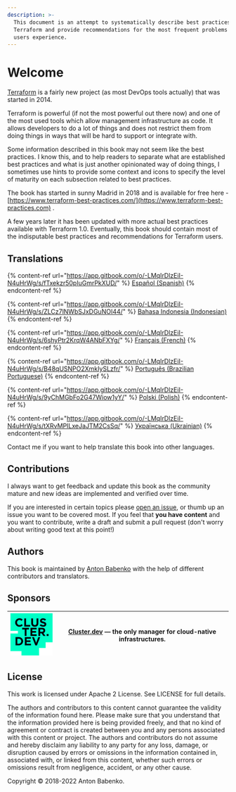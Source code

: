 ```yaml
---
description: >-
  This document is an attempt to systematically describe best practices using
  Terraform and provide recommendations for the most frequent problems Terraform
  users experience.
---
```


# Welcome

[Terraform](https://www.terraform.io) is a fairly new project (as most DevOps tools actually) that was started in 2014.

Terraform is powerful (if not the most powerful out there now) and one of the most used tools which allow management infrastructure as code. It allows developers to do a lot of things and does not restrict them from doing things in ways that will be hard to support or integrate with.

Some information described in this book may not seem like the best practices. I know this, and to help readers to separate what are established best practices and what is just another opinionated way of doing things, I sometimes use hints to provide some context and icons to specify the level of maturity on each subsection related to best practices.

The book has started in sunny Madrid in 2018 and is available for free here - [https://www.terraform-best-practices.com/](https://www.terraform-best-practices.com) .

A few years later it has been updated with more actual best practices available with Terraform 1.0. Eventually, this book should contain most of the indisputable best practices and recommendations for Terraform users.

## Translations

{% content-ref url="https://app.gitbook.com/o/-LMqIrDlzEiI-N4uHrWg/s/fTxekzr50pIuGmrPkXUD/" %}
[Español (Spanish)](https://app.gitbook.com/o/-LMqIrDlzEiI-N4uHrWg/s/fTxekzr50pIuGmrPkXUD/)
{% endcontent-ref %}

{% content-ref url="https://app.gitbook.com/o/-LMqIrDlzEiI-N4uHrWg/s/ZLCz7lNWbSJxDGuNOI44/" %}
[Bahasa Indonesia (Indonesian)](https://app.gitbook.com/o/-LMqIrDlzEiI-N4uHrWg/s/ZLCz7lNWbSJxDGuNOI44/)
{% endcontent-ref %}

{% content-ref url="https://app.gitbook.com/o/-LMqIrDlzEiI-N4uHrWg/s/6shyPtr2KrqW4ANbFXYg/" %}
[Français (French)](https://app.gitbook.com/o/-LMqIrDlzEiI-N4uHrWg/s/6shyPtr2KrqW4ANbFXYg/)
{% endcontent-ref %}

{% content-ref url="https://app.gitbook.com/o/-LMqIrDlzEiI-N4uHrWg/s/B48qUSNPO2XmkIySLzfr/" %}
[Português (Brazilian Portuguese)](https://app.gitbook.com/o/-LMqIrDlzEiI-N4uHrWg/s/B48qUSNPO2XmkIySLzfr/)
{% endcontent-ref %}

{% content-ref url="https://app.gitbook.com/o/-LMqIrDlzEiI-N4uHrWg/s/9yChMGbFo2G47Wiow1yY/" %}
[Polski (Polish)](https://app.gitbook.com/o/-LMqIrDlzEiI-N4uHrWg/s/9yChMGbFo2G47Wiow1yY/)
{% endcontent-ref %}

{% content-ref url="https://app.gitbook.com/o/-LMqIrDlzEiI-N4uHrWg/s/tXRvMPILxeJaJTM2CsSq/" %}
[Українська (Ukrainian)](https://app.gitbook.com/o/-LMqIrDlzEiI-N4uHrWg/s/tXRvMPILxeJaJTM2CsSq/)
{% endcontent-ref %}

Contact me if you want to help translate this book into other languages.

## Contributions

I always want to get feedback and update this book as the community mature and new ideas are implemented and verified over time.

If you are interested in certain topics please [open an issue](https://github.com/antonbabenko/terraform-best-practices/issues), or thumb up an issue you want to be covered most. If you feel that **you have content** and you want to contribute, write a draft and submit a pull request (don't worry about writing good text at this point!)

## Authors

This book is maintained by [Anton Babenko](https://github.com/antonbabenko) with the help of different contributors and translators.

## Sponsors

| [![](.gitbook/assets/cluster-dev-logo-site.png)](https://cluster.dev) | [Cluster.dev](http://cluster.dev) — the only manager for cloud-native infrastructures. |
| --------------------------------------------------------------------- | -------------------------------------------------------------------------------------- |

## License

This work is licensed under Apache 2 License. See LICENSE for full details.

The authors and contributors to this content cannot guarantee the validity of the information found here. Please make sure that you understand that the information provided here is being provided freely, and that no kind of agreement or contract is created between you and any persons associated with this content or project. The authors and contributors do not assume and hereby disclaim any liability to any party for any loss, damage, or disruption caused by errors or omissions in the information contained in, associated with, or linked from this content, whether such errors or omissions result from negligence, accident, or any other cause.

Copyright © 2018-2022 Anton Babenko.
